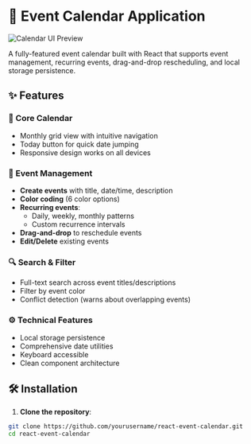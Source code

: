 # 📅 Event Calendar Application

![Calendar UI Preview](calendar-screenshot.png) <!-- Replace with your actual screenshot -->

A fully-featured event calendar built with React that supports event management, recurring events, drag-and-drop rescheduling, and local storage persistence.

## ✨ Features

### 📅 Core Calendar
- Monthly grid view with intuitive navigation
- Today button for quick date jumping
- Responsive design works on all devices

### 🎯 Event Management
- **Create events** with title, date/time, description
- **Color coding** (6 color options)
- **Recurring events**:
  - Daily, weekly, monthly patterns
  - Custom recurrence intervals
- **Drag-and-drop** to reschedule events
- **Edit/Delete** existing events

### 🔍 Search & Filter
- Full-text search across event titles/descriptions
- Filter by event color
- Conflict detection (warns about overlapping events)

### ⚙️ Technical Features
- Local storage persistence
- Comprehensive date utilities
- Keyboard accessible
- Clean component architecture

## 🛠️ Installation

1. **Clone the repository**:
```bash
git clone https://github.com/yourusername/react-event-calendar.git
cd react-event-calendar
